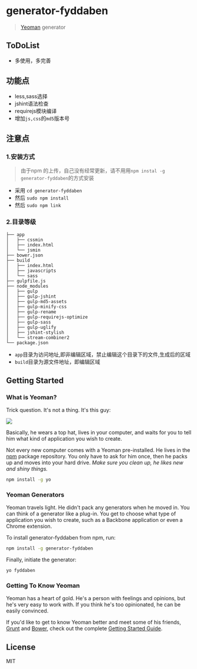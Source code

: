 # generator-fyddaben 

> [Yeoman](http://yeoman.io) generator

## ToDoList

- 多使用，多完善

## 功能点

- less,sass选择
- jshint语法检查
- requirejs模块编译
- 增加`js,css`的`md5`版本号

## 注意点
### 1.安装方式
> 由于npm 的上传，自己没有经常更新，请不用用`npm instal -g generator-fyddaben`的方式安装

- 采用 `cd generator-fyddaben`
- 然后 `sudo npm install`
- 然后 `sudo npm link`

### 2.目录等级
```
├── app
│   ├── cssmin
│   ├── index.html
│   └── jsmin
├── bower.json
├── build
│   ├── index.html
│   ├── javascripts
│   └── sass
├── gulpfile.js
├── node_modules
│   ├── gulp
│   ├── gulp-jshint
│   ├── gulp-md5-assets
│   ├── gulp-minify-css
│   ├── gulp-rename
│   ├── gulp-requirejs-optimize
│   ├── gulp-sass
│   ├── gulp-uglify
│   ├── jshint-stylish
│   └── stream-combiner2
└── package.json
```
- `app`目录为访问地址,即非编辑区域，禁止编辑这个目录下的文件,生成后的区域
- `build`目录为源文件地址，即编辑区域


## Getting Started

### What is Yeoman?

Trick question. It's not a thing. It's this guy:

![](http://i.imgur.com/JHaAlBJ.png)

Basically, he wears a top hat, lives in your computer, and waits for you to tell him what kind of application you wish to create.

Not every new computer comes with a Yeoman pre-installed. He lives in the [npm](https://npmjs.org) package repository. You only have to ask for him once, then he packs up and moves into your hard drive. *Make sure you clean up, he likes new and shiny things.*

```bash
npm install -g yo
```

### Yeoman Generators

Yeoman travels light. He didn't pack any generators when he moved in. You can think of a generator like a plug-in. You get to choose what type of application you wish to create, such as a Backbone application or even a Chrome extension.

To install generator-fyddaben from npm, run:

```bash
npm install -g generator-fyddaben
```

Finally, initiate the generator:

```bash
yo fyddaben
```

### Getting To Know Yeoman

Yeoman has a heart of gold. He's a person with feelings and opinions, but he's very easy to work with. If you think he's too opinionated, he can be easily convinced.

If you'd like to get to know Yeoman better and meet some of his friends, [Grunt](http://gruntjs.com) and [Bower](http://bower.io), check out the complete [Getting Started Guide](https://github.com/yeoman/yeoman/wiki/Getting-Started).


## License

MIT
